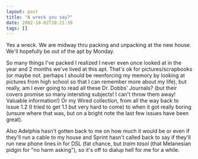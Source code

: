 ```yaml
---
layout: post
title: "A wreck you say?"
date: 2002-10-02T20:21:39
tags: []
---
```


Yes a wreck. We are midway thru packing and unpacking at the new house. We'll hopefully be out of the apt by Monday.

So many things I've packed I realized I never even once looked at in the year and 2 months we've lived at this apt. That's ok for pictures/scrapbooks (or maybe not. perhaps I should be reenforcing my memory by looking at pictures from high school so that I can remember more about my life), but really, am I ever going to read all these Dr. Dobbs' Journals? (but their covers promise so many intersting subjects! I can't throw them away! Valuable information!) Or my Wired collection, from all the way back to Issue 1.2 (I tried to get 1.1 but very hard to come) to when it got really boring (unsure where that was, but on a bright note the last few issues have been great).

Also Adelphia hasn't gotten back to me on how much it would be or even if they'll run a cable to my house and Sprint hasn't called back to say if they'll run new phone lines in for DSL (fat chance, but _traim tasol_ (that Melanesian pidgin for "no harm asking"), so it's off to dialup hell for me for a while.
